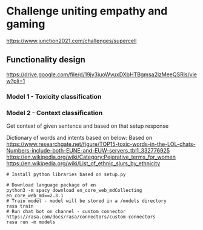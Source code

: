 # Challenge uniting empathy and gaming
https://www.junction2021.com/challenges/supercell

## Functionality design
https://drive.google.com/file/d/19jy3iuoWvuxDXbHTBgmsa2lzMeeQSRis/view?pli=1

### Model 1 - Toxicity classification

### Model 2 - Context classification
Get context of given sentence and based on that setup response 


Dictionary of words and intents based on below:
Based on
https://www.researchgate.net/figure/TOP15-toxic-words-in-the-LOL-chats-Numbers-include-both-EUNE-and-EUW-servers_tbl1_332776925
https://en.wikipedia.org/wiki/Category:Pejorative_terms_for_women
https://en.wikipedia.org/wiki/List_of_ethnic_slurs_by_ethnicity

```
# Install python libraries based on setup.py

# Download language package of en
python3 -m spacy download en_core_web_mdCollecting en_core_web_md==2.3.1
# Train model - model will be stored in a /models directory 
rasa train
# Run chat bot on channel - custom connector https://rasa.com/docs/rasa/connectors/custom-connectors
rasa run -m models
```

